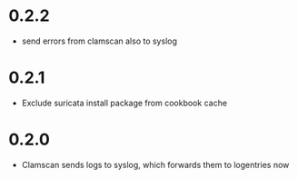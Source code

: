 # 0.2.2
- send errors from clamscan also to syslog

# 0.2.1
- Exclude suricata install package from cookbook cache

# 0.2.0
- Clamscan sends logs to syslog, which forwards them to logentries now
